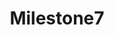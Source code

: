 ---
title: "Milestone7"
class: "milestone"
current : false
weight: 7
text: "Public Alpha Wipe/V3 Beta Launch"
---